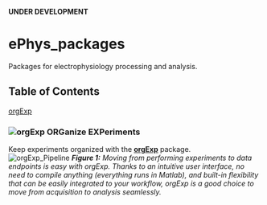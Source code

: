 **UNDER DEVELOPMENT**

# ePhys_packages #
Packages for electrophysiology processing and analysis.

## Table of Contents ##
[orgExp](https://github.com/m053m716/ePhys_packages#-organize-experiments "ORGanize EXPeriments")


### ![][orgExp_LogoSmall] ORGanize EXPeriments ###
Keep experiments organized with the [**orgExp**](https://github.com/m053m716/ePhys_packages/tree/master/%2BorgExp) package.  
![orgExp_Pipeline]
_**Figure 1:** Moving from performing experiments to data endpoints is easy with orgExp. Thanks to an intuitive user interface, no need to compile anything (everything runs in Matlab), and built-in flexibility that can be easily integrated to your workflow, orgExp is a good choice to move from acquisition to analysis seamlessly._

[orgExp_Pipeline]: https://github.com/m053m716/ePhys_packages/blob/master/%2BorgExp/img/DataPipeline_Overview.JPG "orgExp Pipeline Overview"
[orgExp_LogoSmall]: https://github.com/m053m716/ePhys_packages/blob/master/%2BorgExp/img/orgExp_LogoSmall.PNG "orgExp"
[orgExp_LogoLarge]: https://github.com/m053m716/ePhys_packages/blob/master/%2BorgExp/img/orgExp_Logo.PNG "orgExp"
